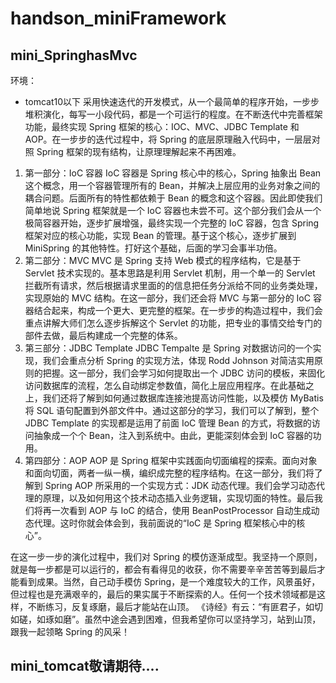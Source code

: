 # handson_miniFramework
## mini_SpringhasMvc
环境：
- tomcat10以下
采用快速迭代的开发模式，从一个最简单的程序开始，一步步堆积演化，每写一小段代码，都是一个可运行的程度。在不断迭代中完善框架功能，最终实现 Spring 框架的核心：IOC、MVC、JDBC Template 和 AOP。在一步步的迭代过程中，将 Spring 的底层原理融入代码中，一层层对照 Spring 框架的现有结构，让原理理解起来不再困难。
1. 第一部分：IoC 容器
    IoC 容器是 Spring 核心中的核心，Spring 抽象出 Bean 这个概念，用一个容器管理所有的 Bean，并解决上层应用的业务对象之间的耦合问题。后面所有的特性都依赖于 Bean 的概念和这个容器。因此即使我们简单地说 Spring 框架就是一个 IoC 容器也未尝不可。这个部分我们会从一个极简容器开始，逐步扩展增强，最终实现一个完整的 IoC 容器，包含 Spring 框架对应的核心功能，实现 Bean 的管理。基于这个核心，逐步扩展到 MiniSpring 的其他特性。打好这个基础，后面的学习会事半功倍。
2. 第二部分：MVC
    MVC 是 Spring 支持 Web 模式的程序结构，它是基于 Servlet 技术实现的。基本思路是利用 Servlet 机制，用一个单一的 Servlet 拦截所有请求，然后根据请求里面的的信息把任务分派给不同的业务类处理，实现原始的 MVC 结构。在这一部分，我们还会将 MVC 与第一部分的 IoC 容器结合起来，构成一个更大、更完整的框架。在一步步的构造过程中，我们会重点讲解大师们怎么逐步拆解这个 Servlet 的功能，把专业的事情交给专门的部件去做，最后构建成一个完整的体系。
3. 第三部分：JDBC Template
   JDBC Tempalte 是 Spring 对数据访问的一个实现，我们会重点分析 Spring 的实现方法，体现 Rodd Johnson 对简洁实用原则的把握。这一部分，我们会学习如何提取出一个 JDBC 访问的模板，来固化访问数据库的流程，怎么自动绑定参数值，简化上层应用程序。在此基础之上，我们还将了解到如何通过数据库连接池提高访问性能，以及模仿 MyBatis 将 SQL 语句配置到外部文件中。通过这部分的学习，我们可以了解到，整个 JDBC Template 的实现都是运用了前面 IoC 管理 Bean 的方式，将数据的访问抽象成一个个 Bean，注入到系统中。由此，更能深刻体会到 IoC 容器的功用。
4. 第四部分：AOP
   AOP 是 Spring 框架中实践面向切面编程的探索。面向对象和面向切面，两者一纵一横，编织成完整的程序结构。在这一部分，我们将了解到 Spring AOP 所采用的一个实现方式：JDK 动态代理。我们会学习动态代理的原理，以及如何用这个技术动态插入业务逻辑，实现切面的特性。最后我们将再一次看到 AOP 与 IoC 的结合，使用 BeanPostProcessor 自动生成动态代理。这时你就会体会到，我前面说的“IoC 是 Spring 框架核心中的核心”。

在这一步一步的演化过程中，我们对 Spring 的模仿逐渐成型。我坚持一个原则，就是每一步都是可以运行的，都会有看得见的收获，你不需要辛辛苦苦等到最后才能看到成果。当然，自己动手模仿 Spring，是一个难度较大的工作，风景虽好，但过程也是充满艰辛的，最后的果实属于不断探索的人。任何一个技术领域都是这样，不断练习，反复琢磨，最后才能站在山顶。
《诗经》有云：“有匪君子，如切如磋，如琢如磨”。虽然中途会遇到困难，但我希望你可以坚持学习，站到山顶，跟我一起领略 Spring 的风采！

## mini_tomcat敬请期待....